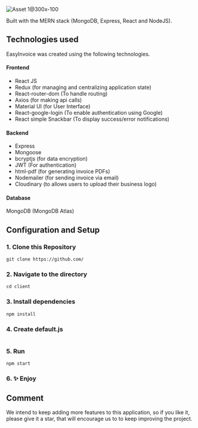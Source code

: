 ![Asset 1@300x-100](https://user-images.githubusercontent.com/63586628/143779242-aceb886b-e682-4d46-9f37-d70d16e18a45.jpg)

Built with the MERN stack (MongoDB, Express, React and NodeJS).

## Technologies used
EasyInvoice was created using the following technologies.

#### Frontend

- React JS
- Redux (for managing and centralizing application state)
- React-router-dom (To handle routing)
- Axios (for making api calls)
- Material UI (for User Interface)
- React-google-login (To enable authentication using Google)
- React simple Snackbar (To display success/error notifications)

#### Backend

- Express
- Mongoose
- bcryptjs (for data encryption)
- JWT (For authentication)
- html-pdf (for generating invoice PDFs)
- Nodemailer (for sending invoice via email)
- Cloudinary (to allows users to upload their business logo)

#### Database
MongoDB (MongoDB Atlas)

## Configuration and Setup

### 1\. Clone this Repository

```
git clone https://github.com/
```

### 2\. Navigate to the directory

```
cd client
```

### 3\. Install dependencies

```
npm install
```
### 4\. Create default.js 
``` 

```

### 5\. Run

```
npm start
```

### 6\. ✨ Enjoy


## Comment
We intend to keep adding more features to this application, so if you like it, please give it a star, that will encourage us to 
to keep improving the project.

